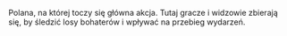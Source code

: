 ﻿Polana, na której toczy się główna akcja. Tutaj gracze i widzowie zbierają się, by śledzić losy bohaterów i wpływać na przebieg wydarzeń.